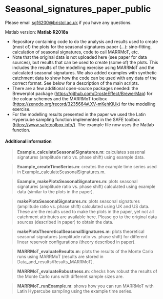 # Seasonal_signatures_paper_public

Please email sg16200@bristol.ac.uk if you have any questions.

Matlab version: **Matlab R2018a**

- Repository containing code to do the analysis and results used to create (most of) the plots for the seasonal signatures paper (...): sine-fitting, calculation of seasonal signatures, code to call MARRMoT, etc.
- Note that the original data is not uploaded here (see paper for data sources), but results that can be used to create (some of) the plots. This includes the results of the modelling exercise using MARRMoT and the calculated seasonal signatures. We also added examples with synthetic catchment data to show how the code can be used with any data of the correct format. See below for a description of the main scripts.
- There are a few additional open-source packages needed: the Brewerplot package (https://github.com/DrosteEffect/BrewerMap) for the colour schemes and the MARRMoT toolbox (https://zenodo.org/record/3235664#.XV-mKehKiUk) for the modelling exercise.
- For the modelling results presented in the paper we used the Latin Hypercube sampling function implemented in the SAFE toolbox (https://www.safetoolbox.info/). The example file now uses the Matlab function.

#### Additional information

> **Example_calculateSeasonalSignatures.m**: calculates seasonal signatures (amplitude ratio vs. phase shift) using example data.

> **Example_createTimeSeries.m**: creates the example time series used in Example_calculateSeasonalSignatures.m.

> **Example_makePlotsSeasonalSignatures.m**: plots seasonal signatures (amplitude ratio vs. phase shift) calculated using example data (similar to the plots in the paper).

> **makePlotsSeasonalSignatures.m**: plots seasonal signatures (amplitude ratio vs. phase shift) calculated using UK and US data. These are the results used to make the plots in the paper, yet not all catchment attributes are available here. Please go to the original data sources (described in paper) to obtain the data.

> **makePlotsTheoreticalSeasonalSignatures.m**: plots theoretical seasonal signatures (amplitude ratio vs. phase shift) for different linear reservoir configurations (theory described in paper).

> **MARRMoT_evaluateResults.m**: plots the results of the Monte Carlo runs using MARRMoT (results are stored in Data_and_results/Results_MARRMoT).

> **MARRMoT_evaluateRobustness.m**: checks how robust the results of the Monte Carlo runs with different sample sizes are.

> **MARRMoT_runExample.m**: shows how you can run MARRMoT with Latin Hypercube sampling using the example time series.
